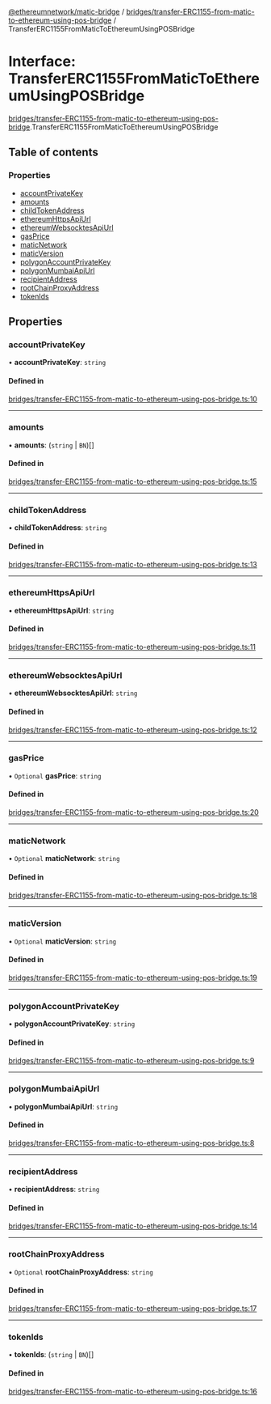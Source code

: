 [@ethereumnetwork/matic-bridge](../README.md) / [bridges/transfer-ERC1155-from-matic-to-ethereum-using-pos-bridge](../modules/bridges_transfer_ERC1155_from_matic_to_ethereum_using_pos_bridge.md) / TransferERC1155FromMaticToEthereumUsingPOSBridge

# Interface: TransferERC1155FromMaticToEthereumUsingPOSBridge

[bridges/transfer-ERC1155-from-matic-to-ethereum-using-pos-bridge](../modules/bridges_transfer_ERC1155_from_matic_to_ethereum_using_pos_bridge.md).TransferERC1155FromMaticToEthereumUsingPOSBridge

## Table of contents

### Properties

- [accountPrivateKey](bridges_transfer_ERC1155_from_matic_to_ethereum_using_pos_bridge.TransferERC1155FromMaticToEthereumUsingPOSBridge.md#accountprivatekey)
- [amounts](bridges_transfer_ERC1155_from_matic_to_ethereum_using_pos_bridge.TransferERC1155FromMaticToEthereumUsingPOSBridge.md#amounts)
- [childTokenAddress](bridges_transfer_ERC1155_from_matic_to_ethereum_using_pos_bridge.TransferERC1155FromMaticToEthereumUsingPOSBridge.md#childtokenaddress)
- [ethereumHttpsApiUrl](bridges_transfer_ERC1155_from_matic_to_ethereum_using_pos_bridge.TransferERC1155FromMaticToEthereumUsingPOSBridge.md#ethereumhttpsapiurl)
- [ethereumWebsocktesApiUrl](bridges_transfer_ERC1155_from_matic_to_ethereum_using_pos_bridge.TransferERC1155FromMaticToEthereumUsingPOSBridge.md#ethereumwebsocktesapiurl)
- [gasPrice](bridges_transfer_ERC1155_from_matic_to_ethereum_using_pos_bridge.TransferERC1155FromMaticToEthereumUsingPOSBridge.md#gasprice)
- [maticNetwork](bridges_transfer_ERC1155_from_matic_to_ethereum_using_pos_bridge.TransferERC1155FromMaticToEthereumUsingPOSBridge.md#maticnetwork)
- [maticVersion](bridges_transfer_ERC1155_from_matic_to_ethereum_using_pos_bridge.TransferERC1155FromMaticToEthereumUsingPOSBridge.md#maticversion)
- [polygonAccountPrivateKey](bridges_transfer_ERC1155_from_matic_to_ethereum_using_pos_bridge.TransferERC1155FromMaticToEthereumUsingPOSBridge.md#polygonaccountprivatekey)
- [polygonMumbaiApiUrl](bridges_transfer_ERC1155_from_matic_to_ethereum_using_pos_bridge.TransferERC1155FromMaticToEthereumUsingPOSBridge.md#polygonmumbaiapiurl)
- [recipientAddress](bridges_transfer_ERC1155_from_matic_to_ethereum_using_pos_bridge.TransferERC1155FromMaticToEthereumUsingPOSBridge.md#recipientaddress)
- [rootChainProxyAddress](bridges_transfer_ERC1155_from_matic_to_ethereum_using_pos_bridge.TransferERC1155FromMaticToEthereumUsingPOSBridge.md#rootchainproxyaddress)
- [tokenIds](bridges_transfer_ERC1155_from_matic_to_ethereum_using_pos_bridge.TransferERC1155FromMaticToEthereumUsingPOSBridge.md#tokenids)

## Properties

### accountPrivateKey

• **accountPrivateKey**: `string`

#### Defined in

[bridges/transfer-ERC1155-from-matic-to-ethereum-using-pos-bridge.ts:10](https://github.com/KedziaPawel/matic-bridge/blob/ca4dc8c/src/bridges/transfer-ERC1155-from-matic-to-ethereum-using-pos-bridge.ts#L10)

___

### amounts

• **amounts**: (`string` \| `BN`)[]

#### Defined in

[bridges/transfer-ERC1155-from-matic-to-ethereum-using-pos-bridge.ts:15](https://github.com/KedziaPawel/matic-bridge/blob/ca4dc8c/src/bridges/transfer-ERC1155-from-matic-to-ethereum-using-pos-bridge.ts#L15)

___

### childTokenAddress

• **childTokenAddress**: `string`

#### Defined in

[bridges/transfer-ERC1155-from-matic-to-ethereum-using-pos-bridge.ts:13](https://github.com/KedziaPawel/matic-bridge/blob/ca4dc8c/src/bridges/transfer-ERC1155-from-matic-to-ethereum-using-pos-bridge.ts#L13)

___

### ethereumHttpsApiUrl

• **ethereumHttpsApiUrl**: `string`

#### Defined in

[bridges/transfer-ERC1155-from-matic-to-ethereum-using-pos-bridge.ts:11](https://github.com/KedziaPawel/matic-bridge/blob/ca4dc8c/src/bridges/transfer-ERC1155-from-matic-to-ethereum-using-pos-bridge.ts#L11)

___

### ethereumWebsocktesApiUrl

• **ethereumWebsocktesApiUrl**: `string`

#### Defined in

[bridges/transfer-ERC1155-from-matic-to-ethereum-using-pos-bridge.ts:12](https://github.com/KedziaPawel/matic-bridge/blob/ca4dc8c/src/bridges/transfer-ERC1155-from-matic-to-ethereum-using-pos-bridge.ts#L12)

___

### gasPrice

• `Optional` **gasPrice**: `string`

#### Defined in

[bridges/transfer-ERC1155-from-matic-to-ethereum-using-pos-bridge.ts:20](https://github.com/KedziaPawel/matic-bridge/blob/ca4dc8c/src/bridges/transfer-ERC1155-from-matic-to-ethereum-using-pos-bridge.ts#L20)

___

### maticNetwork

• `Optional` **maticNetwork**: `string`

#### Defined in

[bridges/transfer-ERC1155-from-matic-to-ethereum-using-pos-bridge.ts:18](https://github.com/KedziaPawel/matic-bridge/blob/ca4dc8c/src/bridges/transfer-ERC1155-from-matic-to-ethereum-using-pos-bridge.ts#L18)

___

### maticVersion

• `Optional` **maticVersion**: `string`

#### Defined in

[bridges/transfer-ERC1155-from-matic-to-ethereum-using-pos-bridge.ts:19](https://github.com/KedziaPawel/matic-bridge/blob/ca4dc8c/src/bridges/transfer-ERC1155-from-matic-to-ethereum-using-pos-bridge.ts#L19)

___

### polygonAccountPrivateKey

• **polygonAccountPrivateKey**: `string`

#### Defined in

[bridges/transfer-ERC1155-from-matic-to-ethereum-using-pos-bridge.ts:9](https://github.com/KedziaPawel/matic-bridge/blob/ca4dc8c/src/bridges/transfer-ERC1155-from-matic-to-ethereum-using-pos-bridge.ts#L9)

___

### polygonMumbaiApiUrl

• **polygonMumbaiApiUrl**: `string`

#### Defined in

[bridges/transfer-ERC1155-from-matic-to-ethereum-using-pos-bridge.ts:8](https://github.com/KedziaPawel/matic-bridge/blob/ca4dc8c/src/bridges/transfer-ERC1155-from-matic-to-ethereum-using-pos-bridge.ts#L8)

___

### recipientAddress

• **recipientAddress**: `string`

#### Defined in

[bridges/transfer-ERC1155-from-matic-to-ethereum-using-pos-bridge.ts:14](https://github.com/KedziaPawel/matic-bridge/blob/ca4dc8c/src/bridges/transfer-ERC1155-from-matic-to-ethereum-using-pos-bridge.ts#L14)

___

### rootChainProxyAddress

• `Optional` **rootChainProxyAddress**: `string`

#### Defined in

[bridges/transfer-ERC1155-from-matic-to-ethereum-using-pos-bridge.ts:17](https://github.com/KedziaPawel/matic-bridge/blob/ca4dc8c/src/bridges/transfer-ERC1155-from-matic-to-ethereum-using-pos-bridge.ts#L17)

___

### tokenIds

• **tokenIds**: (`string` \| `BN`)[]

#### Defined in

[bridges/transfer-ERC1155-from-matic-to-ethereum-using-pos-bridge.ts:16](https://github.com/KedziaPawel/matic-bridge/blob/ca4dc8c/src/bridges/transfer-ERC1155-from-matic-to-ethereum-using-pos-bridge.ts#L16)
